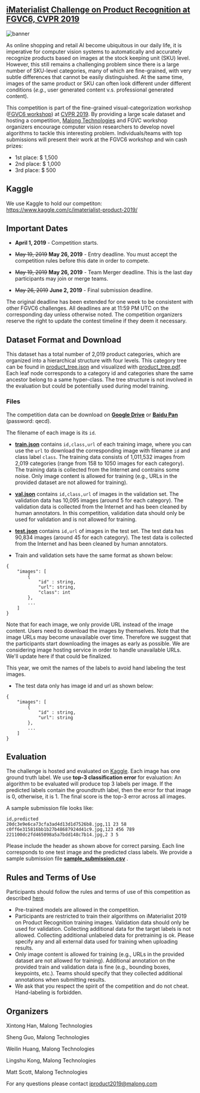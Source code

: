 ## [iMaterialist Challenge on Product Recognition at FGVC6, CVPR 2019](https://www.kaggle.com/c/imaterialist-product-2019/)


![banner](banner.jpg)


As online shopping and retail AI become ubiquitous in our daily life,  it is imperative for computer vision systems to automatically and accurately recognize products based on images at the stock keeping unit (SKU) level. However, this still remains a challenging problem since there is a large number of SKU-level categories, many of which are fine-grained, with very subtle differences that cannot be easily distinguished. At the same time, images of the same product or SKU can often look different under different conditions (*e.g.*, user generated content v.s. professional generated content).

This competition is part of the fine-grained visual-categorization workshop ([FGVC6 workshop](https://sites.google.com/view/fgvc6/home)) at [CVPR 2019](http://cvpr2019.thecvf.com/). By providing a large scale dataset and hosting a competition, [Malong Technologies](https://www.malong.com/en/home) and FGVC workshop organizers encourage computer vision researchers to develop novel algorithms to tackle this interesting problem. Individuals/teams with top submissions will present their work at the FGVC6 workshop and win cash prizes:

 - 1st place: $ 1,500
 - 2nd place: $ 1,000
 - 3rd place: $ 500

## Kaggle
We use Kaggle to hold our competiton: https://www.kaggle.com/c/imaterialist-product-2019/

## Important Dates

- **April 1, 2019** - Competition starts.

- ~~May 19, 2019~~ **May 26, 2019** - Entry deadline. You must accept the competition rules before this date in order to compete.

- ~~May 19, 2019~~ **May 26, 2019** - Team Merger deadline. This is the last day participants may join or merge teams.

-  ~~May 26, 2019~~ **June 2, 2019** - Final submission deadline.

The original deadline has been extended for one week to be consistent with other FGVC6 challenges. All deadlines are at 11:59 PM UTC on the corresponding day unless otherwise noted. The competition organizers reserve the right to update the contest timeline if they deem it necessary.


## Dataset Format and Download

This dataset has a total number of 2,019 product categories, which are organized into a hierarchical structure with four levels. This category tree can be found in [product_tree.json](product_tree.json) and visualized with [product_tree.pdf](product_tree.pdf). Each leaf node corresponds to a category id and categories share the same ancestor belong to a same hyper-class. The tree structure is not involved in the evaluation but could be potentially used during model training.

### Files

The competition data can be download on [**Google Drive**](https://drive.google.com/open?id=18xGkrb0pzgPw7l931r87029W0ORaVzP_) or [**Baidu Pan**](https://pan.baidu.com/s/1u0XeLu30_5zkMCJ2imnmCw) (password: qecd).

The filename of each image is its ```id```.

- [**train.json**](https://drive.google.com/open?id=1b6RyQTaAlQYKhvc-OfnfZjtVJ_XFV8a7) contains ```id,class,url``` of each training image, where you can use the ```url``` to download the corresponding image with filename ```id``` and class label ```class```. The training data consists of 1,011,532 images from 2,019 categories (range from 158 to 1050 images for each category). The training data is collected from the Internet and contrains some noise. Only image content is allowed for training (e.g., URLs in the provided dataset are not allowed for training).


- [**val.json**](https://drive.google.com/open?id=1o7JlT6E5ffyUUKWsED0XiSXCCfASmlaU) contains ```id,class,url``` of images in the validation set. The validation data has 10,095 images (around 5 for each category). The validation data is collected from the Internet and has been cleaned by human annotators. In this competition, validation data should only be used for validation and is not allowed for training.

- [**test.json**](https://drive.google.com/open?id=1MF50hOqfYVga0f0uXd5w-5cqCqnreLS5) contains ```id,url``` of images in the test set. The test data has 90,834 images (around 45 for each category). The test data is collected from the Internet and has been cleaned by human annotators.



- Train and validation sets have the same format as shown below:

```
{   
    "images": [   
        {   
            "id" : string,   
            "url": string,
            "class": int   
        },
        ...   
    ]
} 
```

Note that for each image, we only provide URL instead of the image content. Users need to download the images by themselves. Note that the image URLs may become unavailable over time. Therefore we suggest that the participants start downloading the images as early as possible. We are considering image hosting service in order to handle unavailable URLs. We'll update here if that could be finalized.

This year, we omit the names of the labels to avoid hand labeling the test images.

- The test data only has image id and url as shown below:

```
{   
    "images": [   
        {   
            "id" : string,   
            "url": string
        },
        ...   
    ]
} 

```




## Evaluation

The challenge is hosted and evaluated on [Kaggle](https://www.kaggle.com/c/imaterialist-product-2019/). Each image has one ground truth label. We use **top-3 classification error** for evaluation: An algorithm to be evaluated will produce top 3 labels per image. If the predicted labels contain the groundtruth label, then the error for that image is 0, otherwise, it is 1. The final score is the top-3 error across all images.

A sample submission file looks like:

```
id,predicted 
20dc3e9e6ca73cfa3ad4d13d1d7526b8.jpg,11 23 58 
c0ff6e315816bb1b27b48687924d41c9.jpg,123 456 789 
221100dc2fd465098a5a7bdd148c7b14.jpg,2 3 5
```

Please include the header as shown above for correct parsing. Each line corresponds to one test image and the predicted class labels. We provide a sample submission file [**sample_submission.csv**](https://drive.google.com/open?id=1v-vF6841uWN5Emn72t0pDSZL3Z4KQRl-) .

## Rules and Terms of Use

Participants should follow the rules and terms of use of this competition as described [here](https://www.kaggle.com/c/imaterialist-product-2019/rules).


- Pre-trained models are allowed in the competition.
- Participants are restricted to train their algorithms on iMaterialist 2019 on Product Recognition training images. Validation data should only be used for validation. Collecting additional data for the target labels is not allowed. Collecting additional unlabeled data for pretraining is ok. Please specify any and all external data used for training when uploading results.
- Only image content is allowed for training (e.g., URLs in the provided dataset are not allowed for training).
Additional annotation on the provided train and validation data is fine (e.g., bounding boxes, keypoints, etc.). Teams should specify that they collected additional annotations when submitting results.
- We ask that you respect the spirit of the competition and do not cheat. Hand-labeling is forbidden.

## Organizers

Xintong Han, Malong Technologies

Sheng Guo, Malong Technologies

Weilin Huang, Malong Technologies

Lingshu Kong, Malong Technologies

Matt Scott, Malong Technologies

For any questions please contact iproduct2019@malong.com

